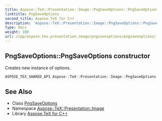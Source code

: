 ```yaml
---
title: Aspose::TeX::Presentation::Image::PngSaveOptions::PngSaveOptions constructor
linktitle: PngSaveOptions
second_title: Aspose.TeX for C++
description: 'Aspose::TeX::Presentation::Image::PngSaveOptions::PngSaveOptions constructor. Creates new instance of options in C++.'
type: docs
weight: 100
url: /cpp/aspose.tex.presentation.image/pngsaveoptions/pngsaveoptions/
---
```

## PngSaveOptions::PngSaveOptions constructor


Creates new instance of options.

```cpp
ASPOSE_TEX_SHARED_API Aspose::TeX::Presentation::Image::PngSaveOptions::PngSaveOptions()
```

## See Also

* Class [PngSaveOptions](../)
* Namespace [Aspose::TeX::Presentation::Image](../../)
* Library [Aspose.TeX for C++](../../../)
